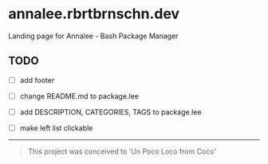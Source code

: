 # annalee.rbrtbrnschn.dev
Landing page for Annalee - Bash Package Manager
## TODO

* [ ] add footer

* [ ] change README.md to package.lee

* [ ] add DESCRIPTION, CATEGORIES, TAGS to package.lee

* [ ] make left list clickable

<hr/> 

> This project was conceived to 'Un Poco Loco from Coco'
